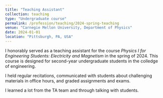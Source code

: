 ```yaml
---
title: "Teaching Assistant"
collection: teaching
type: "Undergraduate course"
permalink: /profession/teaching/2024-spring-teaching
venue: "Carnegie Mellon University, Department of Physics"
date: 2024-01-01
location: "Pittsburgh, PA, USA"
---
```


I honorably served as a teaching assistant for the course *Physics I for Engineering Students: Electricity and Magnetism* in the spring of 2024.
This course is designed for second-year undergraduate students in the colledge of engineering.


I held regular recitations, communicated with students about challenging materials in office hours, and graded assignments and exams.

I learned a lot from the TA team and through talking with students.